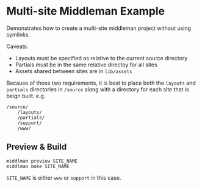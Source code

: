 # Multi-site Middleman Example

Demonstrates how to create a multi-site middleman project without using symlinks.

Caveats:

* Layouts must be specified as relative to the current source directory
* Partials must be in the same relative directoy for all sites
* Assets shared between sites are in `lib/assets`

Because of those two requirements, it is best to place both the `layouts` and `partials` directories in `/source` along with a directory for each site that is beign built. e.g.

    /source/
        /layouts/
        /partials/
        /support/
        /www/


## Preview & Build

    middlman preview SITE_NAME
    middlman make SITE_NAME

`SITE_NAME` is either `www` or `support` in this case.